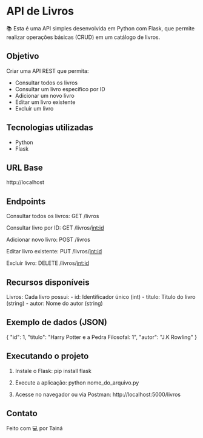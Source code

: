 API de Livros
=============

📚 Esta é uma API simples desenvolvida em Python com Flask, que permite realizar operações básicas (CRUD) em um catálogo de livros.

Objetivo
--------
Criar uma API REST que permita:
- Consultar todos os livros
- Consultar um livro específico por ID
- Adicionar um novo livro
- Editar um livro existente
- Excluir um livro

Tecnologias utilizadas
----------------------
- Python
- Flask

URL Base
--------
http://localhost

Endpoints
---------
Consultar todos os livros:
  GET /livros

Consultar livro por ID:
  GET /livros/<int:id>

Adicionar novo livro:
  POST /livros

Editar livro existente:
  PUT /livros/<int:id>

Excluir livro:
  DELETE /livros/<int:id>

Recursos disponíveis
--------------------
Livros:
  Cada livro possui:
    - id: Identificador único (int)
    - título: Título do livro (string)
    - autor: Nome do autor (string)

Exemplo de dados (JSON)
-----------------------
{
  "id": 1,
  "título": "Harry Potter e a Pedra Filosofal: 1",
  "autor": "J.K Rowling"
}

Executando o projeto
---------------------
1. Instale o Flask:
   pip install flask

2. Execute a aplicação:
   python nome_do_arquivo.py

3. Acesse no navegador ou via Postman:
   http://localhost:5000/livros

Contato
-------
Feito com 💻 por Tainá
